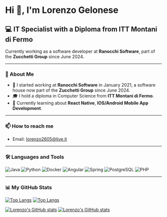 # Hi 👋, I'm Lorenzo Gelonese

## 💻 IT Specialist with a Diploma from ITT Montani di Fermo

Currently working as a software developer at **Ranocchi Software**, part of the **Zucchetti Group** since June 2024.

---

### 🔧 About Me

- 💼 I started working at **Ranocchi Software** in January 2021, a software house now part of the **Zucchetti Group** since June 2024.
- 🎓 I hold a diploma in Computer Science from **ITT Montani di Fermo**.
- 🚀 Currently learning about **React Native**, **IOS/Android Mobile App Development**.

---

### 📫 How to reach me

- Email: [lorenzo2605@live.it](mailto:lorenzo2605@live.it)

---

### 🛠️ Languages and Tools

<p align="left">
  <img src="https://img.shields.io/badge/-Java-red?style=flat-square&logo=java&logoColor=white" alt="Java" />
  <img src="https://img.shields.io/badge/-Python-blue?style=flat-square&logo=python&logoColor=white" alt="Python" />
  <img src="https://img.shields.io/badge/-Docker-blue?style=flat-square&logo=docker&logoColor=white" alt="Docker" />
  <img src="https://img.shields.io/badge/-Angular-red?style=flat-square&logo=angular&logoColor=white" alt="Angular" />
  <img src="https://img.shields.io/badge/-Spring-green?style=flat-square&logo=spring&logoColor=white" alt="Spring" />
  <img src="https://img.shields.io/badge/-PostgreSQL-blue?style=flat-square&logo=postgresql&logoColor=white" alt="PostgreSQL" />
  <img src="https://img.shields.io/badge/-PHP-blue?style=flat-square&logo=php&logoColor=white" alt="PHP" />
</p>

---

### 📊 My GitHub Stats

[![Top Langs](https://github-readme-stats.vercel.app/api/top-langs/?username=G-esko&layout=compact&theme=light)](https://github.com/anuraghazra/github-readme-stats)
[![Top Langs](https://github-readme-stats.vercel.app/api/top-langs/?username=LorenzoGelonese&layout=compact&theme=light)](https://github.com/anuraghazra/github-readme-stats)

[![Lorenzo's GitHub stats](https://github-readme-stats.vercel.app/api?username=G-esko&show_icons=true&theme=light&cache_seconds=21600)](https://github.com/anuraghazra/github-readme-stats)
[![Lorenzo's GitHub stats](https://github-readme-stats.vercel.app/api?username=LorenzoGelonese&show_icons=true&theme=light&cache_seconds=21600)](https://github.com/anuraghazra/github-readme-stats)

